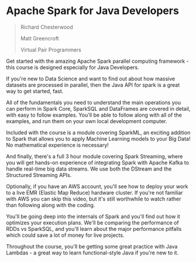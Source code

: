 # Apache Spark for Java Developers

> Richard Chesterwood
> 
> Matt Greencroft
> 
> Virtual Pair Programmers

Get started with the amazing Apache Spark parallel computing framework - this course is designed especially for Java Developers.

If you're new to Data Science and want to find out about how massive datasets are processed in parallel, then the Java API for spark is a great way to get started, fast.

All of the fundamentals you need to understand the main operations you can perform in Spark Core, SparkSQL and DataFrames are covered in detail, with easy to follow examples. You'll be able to follow along with all of the examples, and run them on your own local development computer.

Included with the course is a module covering SparkML, an exciting addition to Spark that allows you to apply Machine Learning models to your Big Data! No mathematical experience is necessary!

And finally, there's a full 3 hour module covering Spark Streaming, where you will get hands-on experience of integrating Spark with Apache Kafka to handle real-time big data streams. We use both the DStream and the Structured Streaming APIs.



Optionally, if you have an AWS account, you'll see how to deploy your work to a live EMR (Elastic Map Reduce) hardware cluster. If you're not familiar with AWS you can skip this video, but it's still worthwhile to watch rather than following along with the coding.

You'll be going deep into the internals of Spark and you'll find out how it optimizes your execution plans. We'll be comparing the performance of RDDs vs SparkSQL, and you'll learn about the major performance pitfalls which could save a lot of money for live projects.

Throughout the course, you'll be getting some great practice with Java Lambdas - a great way to learn functional-style Java if you're new to it.
